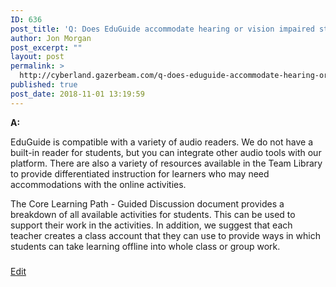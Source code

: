 ```yaml
---
ID: 636
post_title: 'Q: Does EduGuide accommodate hearing or vision impaired students?'
author: Jon Morgan
post_excerpt: ""
layout: post
permalink: >
  http://cyberland.gazerbeam.com/q-does-eduguide-accommodate-hearing-or-vision-impaired-students
published: true
post_date: 2018-11-01 13:19:59
---
```

<b>A:</b>

EduGuide is compatible with a variety of audio readers. We do not have a built-in reader for students, but you can integrate other audio tools with our platform. There are also a variety of resources available in the Team Library to provide differentiated instruction for learners who may need accommodations with the online activities.

The Core Learning Path - Guided Discussion document provides a breakdown of all available activities for students. This can be used to support their work in the activities. In addition, we suggest that each teacher creates a class account that they can use to provide ways in which students can take learning offline into whole class or group work.

###

<a href="https://docs.google.com/document/d/1tvb0eOlhFeEQbNBMSxjaUddYOEg_uG-VhE-v0tl4sHo/edit?usp=sharing">Edit</a>
